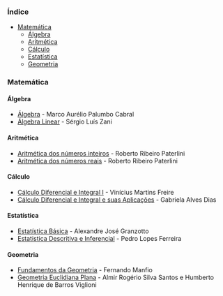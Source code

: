 ### Índice

* [Matemática](#matematica)
  * [Álgebra](#algebra)
  * [Aritmética](#aritmetica)
  * [Cálculo](#calculo)
  * [Estatística](#estatistica)
  * [Geometria](#geometria)


### Matemática

#### Álgebra

* [Álgebra](https://www.infolivros.org/pdfview/723-algebra-marco-aurelio-palumbo-cabral/) - Marco Aurélio Palumbo Cabral
* [Álgebra Linear](https://www.infolivros.org/pdfview/727-algebra-linear-sergio-luis-zani/) - Sérgio Luís Zani


#### Aritmética

* [Aritmética dos números inteiros](https://www.infolivros.org/pdfview/1308-aritmetica-dos-numeros-inteiros-roberto-ribeiro-paterlini/) - Roberto Ribeiro Paterlini
* [Aritmética dos números reais](https://www.infolivros.org/pdfview/1307-aritmetica-dos-numeros-reais-roberto-ribeiro-paterlini/) - Roberto Ribeiro Paterlini


#### Cálculo

* [Cálculo Diferencial e Integral I](https://www.infolivros.org/pdfview/766-calculo-diferencial-e-integral-i-vinicius-martins-freire/) - Vinícius Martins Freire
* [Cálculo Diferencial e Integral e suas Aplicações](https://www.infolivros.org/pdfview/760-calculo-diferencial-e-integral-e-suas-aplicacoes-gabriela-alves-dias/) - Gabriela Alves Dias


#### Estatística

* [Estatística Básica](https://www.infolivros.org/pdfview/743-estatistica-basica-alexandre-jose-granzotto/) - Alexandre José Granzotto
* [Estatistica Descritiva e Inferencial](https://www.infolivros.org/pdfview/742-estatistica-descritiva-e-inferencial-pedro-lopes-ferreira/) - Pedro Lopes Ferreira


#### Geometria

* [Fundamentos da Geometria](https://www.infolivros.org/pdfview/780-fundamentos-da-geometria-fernando-manfio/) - Fernando Manfio
* [Geometria Euclidiana Plana](https://www.infolivros.org/pdfview/779-geometria-euclidiana-plana-almir-rogerio-silva-santos-e-humberto-henrique-de-barros-viglioni/) - Almir Rogério Silva Santos e Humberto Henrique de Barros Viglioni
